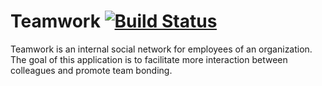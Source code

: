 # Teamwork [![Build Status](https://travis-ci.org/ushnuel/Teamwork.svg?branch=develop)](https://travis-ci.org/ushnuel/Teamwork)
Teamwork is an internal social network for employees of an organization. The goal of this
application is to facilitate more interaction between colleagues and promote team bonding.
